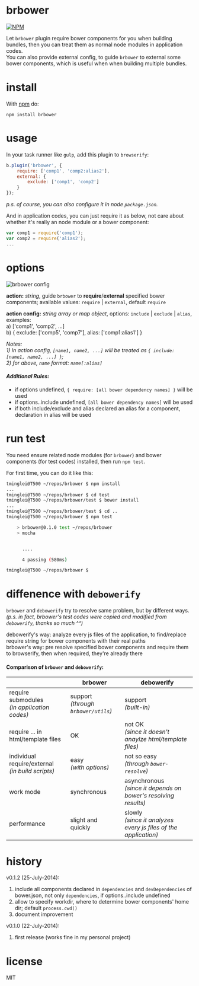 brbower
=======

[![NPM](https://nodei.co/npm/brbower.png)](https://nodei.co/npm/brbower/)

Let `brbower` plugin require bower components for you when building bundles, then you can treat them as normal node modules in application codes.  
You can also provide external config, to guide `brbower` to external some bower components, which is useful when when building multiple bundles.


# install

With [npm](https://npmjs.org) do:

```
npm install brbower
```

# usage
In your task runner like `gulp`, add this plugin to `browserify`:
```javascript
b.plugin('brbower', {
	require: ['comp1', 'comp2:alias2'],
	external: {
		exclude: ['comp1', 'comp2']
	}
});
```
_p.s. of course, you can also configure it in node `package.json`._

And in application codes, you can just require it as below, not care about whether it's really an node module or a bower component:
```javascript
var comp1 = require('comp1');
var comp2 = require('alias2');
...
```

# options
![brbower config](https://raw.githubusercontent.com/tminglei/brbower/master/doc/brbower-config.png)

**action:** _string_, guide `brbower` to **require**/**external** specified bower components; available values: `require` | `external`, default `require`  

**action config:** _string array or map object_, options: `include` | `exclude` | `alias`, examples:  
a) ['comp1', 'comp2', ...]  
b) { exclude: ['comp5', 'comp7'], alias: ['comp1:alias1'] }

_Notes:_  
_1) In action config, `[name1, name2, ...]` will be treated as `{ include: [name1, name2, ...] }`;_  
_2) for above, `name` format: `name[:alias]`_

#### _Additional Rules:_
- if options undefined, `{ require: [all bower dependency names] }` will be used
- if options..include undefined, `[all bower dependency names]` will be used
- if both include/exclude and alias declared an alias for a component, declaration in alias will be used

# run test
You need ensure related node modules (for `brbower`) and bower components (for test codes) installed, then run `npm test`.

For first time, you can do it like this:
```sh
tminglei@T500 ~/repos/brbower $ npm install
...
tminglei@T500 ~/repos/brbower $ cd test
tminglei@T500 ~/repos/brbower/test $ bower install
...
tminglei@T500 ~/repos/brbower/test $ cd ..
tminglei@T500 ~/repos/brbower $ npm test

	> brbower@0.1.0 test ~/repos/brbower
	> mocha


	  ....

	  4 passing (580ms)

tminglei@T500 ~/repos/brbower $
```
# diffenence with `debowerify`
`brbower` and `debowerify` try to resolve same problem, but by different ways.  
_(p.s. in fact, brbower's test codes were copied and modified from `debowerify`, thanks so much ^^)_

debowerify's way: analyze every js files of the application, to find/replace require string for bower components with their real paths  
brbower's way: pre resolve specified bower components and require them to browserify, then when required, they're already there

#### Comparison of `brbower` and `debowerify`:
|                             |   brbower                     |  debowerify                                    |
| --------------------------- | ----------------------------- | ---------------------------------------------- |
| require submodules <br> _(in application codes)_ | support <br> _(through `brbower/utils`)_ | support <br> _(built-in)_ |
| require ... in html/template files | OK               | not OK <br> _(since it doesn't anaylze html/template files)_ |
| individual require/external <br> _(in build scripts)_ | easy <br> _(with options)_ | not so easy <br> _(through `bower-resolve`)_ |
| work mode                   | synchronous                   | asynchronous <br> _(since it depends on bower's resolving results)_ |
| performance                 | slight and quickly            | slowly <br> _(since it analyzes every js files of the application)_ |


# history
v0.1.2 (25-July-2014):  
1) include all components declared in `dependencies` and `devDependencies` of bower.json, not only `dependencies`, if options..include undefined  
2) allow to specify workdir, where to determine bower components' home dir; default `process.cwd()`  
3) document improvement

v0.1.0 (22-July-2014):  
1) first release (works fine in my personal project)

# license

MIT
